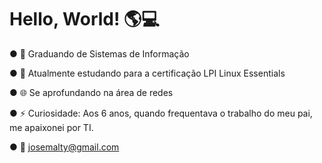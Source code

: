 
# Hello, World! 🌎💻

● 📖 Graduando de Sistemas de Informação

● 🐧 Atualmente estudando para a certificação LPI Linux Essentials

● 🌐 Se aprofundando na área de redes

● ⚡ Curiosidade: Aos 6 anos, quando frequentava o trabalho do meu pai, me apaixonei por TI.

● 📨 josemalty@gmail.com

